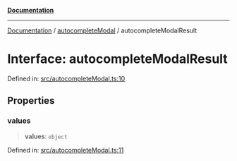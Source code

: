 [**Documentation**](../../README.md)

***

[Documentation](../../README.md) / [autocompleteModal](../README.md) / autocompleteModalResult

# Interface: autocompleteModalResult

Defined in: [src/autocompleteModal.ts:10](https://github.com/Christian-Me/folder-to-tags-plugin/blob/324c4975948764581637da1ab1e4cb12dc3f447a/src/autocompleteModal.ts#L10)

## Properties

### values

> **values**: `object`

Defined in: [src/autocompleteModal.ts:11](https://github.com/Christian-Me/folder-to-tags-plugin/blob/324c4975948764581637da1ab1e4cb12dc3f447a/src/autocompleteModal.ts#L11)
